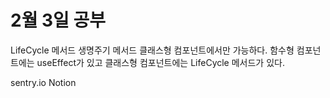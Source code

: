 # 2월 3일 공부

LifeCycle 메서드 생명주기 메서드
클래스형 컴포넌트에서만 가능하다.
함수형 컴포넌트에는 useEffect가 있고 클래스형 컴포넌트에는 LifeCycle 메서드가 있다.

sentry.io
Notion
